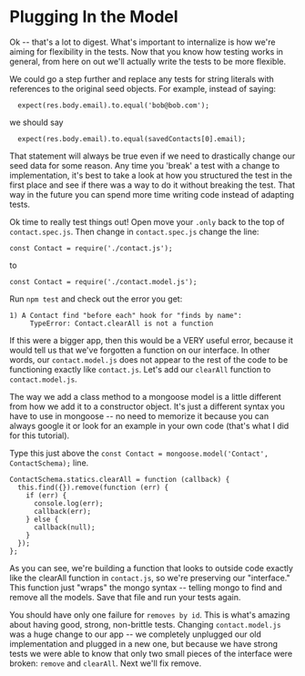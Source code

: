 # Plugging In the Model

Ok -- that's a lot to digest.  What's important to internalize is how we're aiming for flexibility in the tests.  Now that you know how testing works in general, from here on out we'll actually write the tests to be more flexible.

We could go a step further and replace any tests for string literals with references to the original seed objects.  For example, instead of saying:
```
  expect(res.body.email).to.equal('bob@bob.com');
```
we should say
```
  expect(res.body.email).to.equal(savedContacts[0].email);
```

That statement will always be true even if we need to drastically change our seed data for some reason.  Any time you 'break' a test with a change to implementation, it's best to take a look at how you structured the test in the first place and see if there was a way to do it without breaking the test.  That way in the future you can spend more time writing code instead of adapting tests.

Ok time to really test things out!  Open move your `.only` back to the top of `contact.spec.js`.  Then change in `contact.spec.js` change the line:
```
const Contact = require('./contact.js');
```
to 
```
const Contact = require('./contact.model.js');
```
Run `npm test` and check out the error you get:

```
1) A Contact find "before each" hook for "finds by name":
     TypeError: Contact.clearAll is not a function
```

If this were a bigger app, then this would be a VERY useful error, because it would tell us that we've forgotten a function on our interface.  In other words, our `contact.model.js` does not appear to the rest of the code to be functioning exactly like `contact.js`.  Let's add our `clearAll` function to `contact.model.js`.  


The way we add a class method to a mongoose model is a little different from how we add it to a constructor object.  It's just a different syntax you have to use in mongoose -- no need to memorize it because you can always google it or look for an example in your own code (that's what I did for this tutorial).

Type this just above the `const Contact = mongoose.model('Contact', ContactSchema);` line.
```
ContactSchema.statics.clearAll = function (callback) {
  this.find({}).remove(function (err) {
    if (err) {
      console.log(err);
      callback(err);
    } else {
      callback(null);
    }
  });
};
```
As you can see, we're building a function that looks to outside code exactly like the clearAll function in `contact.js`, so we're preserving our "interface."  This function just "wraps" the mongo syntax -- telling mongo to find and remove all the models.  Save that file and run your tests again.

You should have only one failure for `removes by id`.  This is what's amazing about having good, strong, non-brittle tests.  Changing `contact.model.js` was a huge change to our app -- we completely unplugged our old implementation and plugged in a new one, but because we have strong tests we were able to know that only two small pieces of the interface were broken: `remove` and `clearAll`.  Next we'll fix remove.